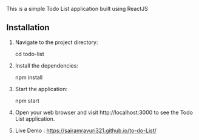 

This is a simple Todo List application built using ReactJS

## Installation



1. Navigate to the project directory:

   cd todo-list
 

2. Install the dependencies:
    
   npm install
     

3. Start the application:
  
   npm start


5. Open your web browser and visit http://localhost:3000 to see the Todo List application.

6. Live Demo : https://sairamravuri321.github.io/to-do-List/


